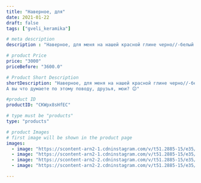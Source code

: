 ```yaml
---
title: "Наверное, для"
date: 2021-01-22
draft: false
tags: ["gveli_keramika"]

# meta description
description : "Наверное, для меня на нашей красной глине черно//-белый графический рисунок самый любимый. Стильное благородство минимализма впишется практически в любой интерь"

# product Price
price: "3000"
priceBefore: "3600.0"

# Product Short Description
shortDescription: "Наверное, для меня на нашей красной глине черно//-белый графический рисунок самый любимый. Стильное благородство минимализма впишется практически в любой интерьер.
А вы что думаете по этому поводу, друзья, мои? 😊"

#product ID
productID: "CKWpx8sHfEC"

# type must be "products"
type: "products"

# product Images
# first image will be shown in the product page
images:
  - image: "https://scontent-arn2-1.cdninstagram.com/v/t51.2885-15/e35/140667812_413958623233581_2939092981618538427_n.jpg?se=7&tp=1&_nc_ht=scontent-arn2-1.cdninstagram.com&_nc_cat=109&_nc_ohc=zHkTw6pzxx0AX-660vX&oh=5455b17a846d3b35d4427713754adc21&oe=606F6798&ig_cache_key=MjQ5MjM2MzE5MjI2MzQ3NjI1NA%3D%3D.2"
  - image: "https://scontent-arn2-1.cdninstagram.com/v/t51.2885-15/e35/141033664_219318146512941_4377972790803607242_n.jpg?se=7&tp=1&_nc_ht=scontent-arn2-1.cdninstagram.com&_nc_cat=109&_nc_ohc=Qi4jq6y6X6gAX9AmZW8&oh=9a16179e6298b7fda7667b2ee9b2893b&oe=606D94C0&ig_cache_key=MjQ5MjM2MzE5MjM4MDk0MDg5NQ%3D%3D.2"
  - image: "https://scontent-arn2-2.cdninstagram.com/v/t51.2885-15/e35/140575226_744773732810477_4519858297940680502_n.jpg?se=7&tp=1&_nc_ht=scontent-arn2-2.cdninstagram.com&_nc_cat=105&_nc_ohc=fysbarwUUfAAX9UbmCt&oh=fc1cd607bff13d2bca7b8a561df7dc98&oe=606FF3F3&ig_cache_key=MjQ5MjM2MzE5MjI0NjU1NDg5MA%3D%3D.2"
  - image: "https://scontent-arn2-2.cdninstagram.com/v/t51.2885-15/e35/141455307_1126257937797173_8233974671196902364_n.jpg?se=7&tp=1&_nc_ht=scontent-arn2-2.cdninstagram.com&_nc_cat=105&_nc_ohc=ruiDIQW1bcoAX8dja-S&oh=685484eabb9d4f9272336e5ca4e8e402&oe=606E38DE&ig_cache_key=MjQ5MjM2MzE5MjI3MTc2NDY3MA%3D%3D.2"

---
```

